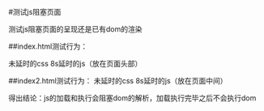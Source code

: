 #测试js阻塞页面

测试js阻塞页面的呈现还是已有dom的渲染

##index.html测试行为：

未延时的css
8s延时的js（放在页面头部）

##index2.html测试行为：
未延时的css
8s延时的js（放在页面中间）


得出结论：js的加载和执行会阻塞dom的解析，加载执行完毕之后不会执行dom